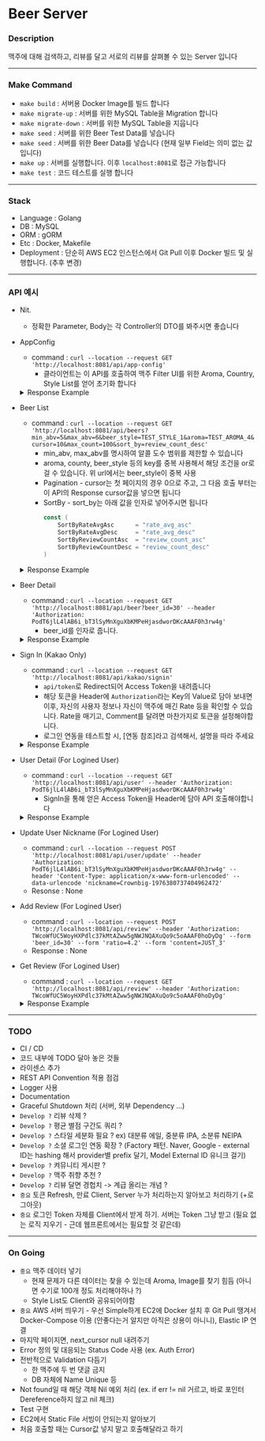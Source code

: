 # Beer Server


### Description
맥주에 대해 검색하고, 리뷰를 달고 서로의 리뷰를 살펴볼 수 있는 Server 입니다

--- 
### Make Command
* `make build` : 서버용 Docker Image를 빌드 합니다
* `make migrate-up` : 서버를 위한 MySQL Table을 Migration 합니다
* `make migrate-down` : 서버를 위한 MySQL Table을 지웁니다
* `make seed` : 서버를 위한 Beer Test Data를 넣습니다
* `make seed` : 서버를 위한 Beer Data를 넣습니다 (현재 일부 Field는 의미 없는 값입니다)
* `make up` : 서버를 실행합니다. 이후 `localhost:8081`로 접근 가능합니다 
* `make test` : 코드 테스트를 실행 합니다

---
### Stack
* Language : Golang
* DB : MySQL
* ORM : gORM 
* Etc : Docker, Makefile
* Deployment : 단순히 AWS EC2 인스턴스에서 Git Pull 이후 Docker 빌드 및 실행합니다. (추후 변경)

---
### API 예시
* Nit.
    * 정확한 Parameter, Body는 각 Controller의 DTO를 봐주시면 좋습니다
* AppConfig
    * command : `curl --location --request GET 'http://localhost:8081/api/app-config'`
        * 클라이언트는 이 API를 호출하여 맥주 Filter UI를 위한 Aroma, Country, Style List를 얻어 초기화 합니다
    <details>
    <summary>Response Example</summary>
    <p>

    ```json
    {
        "result": {
            "aroma_list": [
                "malty",
                "bicuity",
                "caramel",
                "roast",
                "coffee",
                "burnt",
                "grass",
                "blueberry",
                "banana",
                "pineapple",
                "apricot",
                "pear",
                "apple",
                "peach",
                "mango",
                "lemon",
                "orange",
                "grapefruit",
                "vinegar",
                "nutty"
            ],
            "country_list": [
                "USA",
                "Begium",
                "Genmany",
                "Korea",
                "UK",
                "Czech",
                "France"
            ],
            "style_list": [
                "Porter",
                "Stout",
                "Pilsener",
                "Light Lager",
                "Scotch Ale",
                "Saison",
                "Pale Ale",
                "Brown Ale",
                "India Pale Ale",
                "Gose",
                "Quadrupel",
                "Tripel",
                "Lambic"
            ],
            "min_abv": 0,
            "max_abv": 15
        }
    }
    ```
    </p>
    </details>
* Beer List
    * command : `curl --location --request GET 'http://localhost:8081/api/beers?min_abv=5&max_abv=6&beer_style=TEST_STYLE_1&aroma=TEST_AROMA_4&cursor=10&max_count=100&sort_by=review_count_desc'`
        * min_abv, max_abv를 명시하여 알콜 도수 범위를 제한할 수 있습니다
        * aroma, county, beer_style 등의 key를 중복 사용해서 해당 조건을 or로 걸 수 있습니다. 위 url에서는 beer_style이 중복 사용
        * Pagination - cursor는 첫 페이지의 경우 0으로 주고, 그 다음 호출 부터는 이 API의 Response cursor값을 넣으면 됩니다
        * SortBy - sort_by는 아래 값을 인자로 넣어주시면 됩니다
            ```go
            const (
                SortByRateAvgAsc      = "rate_avg_asc"
                SortByRateAvgDesc     = "rate_avg_desc"
                SortByReviewCountAsc  = "review_count_asc"
                SortByReviewCountDesc = "review_count_desc"
            )
            ```
    <details>
    <summary>Response Example</summary>
    <p>

    ```json
    {
        "result": {
            "beers": [
                {
                    "id": 21,
                    "name": "TEST_NAME_2849071904095419409",
                    "brewery": "TEST_BREWAERY_78",
                    "abv": 5.8,
                    "country": "TEST_COUNTRY_7",
                    "beer_style": "TEST_STYLE_1",
                    "aroma": [
                        "TEST_AROMA_0",
                        "TEST_AROMA_2",
                        "TEST_AROMA_4"
                    ],
                    "thumbnail_image": "https://picsum.photos/320/480",
                    "rate_avg": 3.31,
                    "review_count": 12
                },
                {
                    "id": 77,
                    "name": "TEST_NAME_5394966169249731379",
                    "brewery": "TEST_BREWAERY_3",
                    "abv": 5.98,
                    "country": "TEST_COUNTRY_8",
                    "beer_style": "TEST_STYLE_1",
                    "aroma": [
                        "TEST_AROMA_4",
                        "TEST_AROMA_1",
                        "TEST_AROMA_0"
                    ],
                    "thumbnail_image": "https://picsum.photos/320/480",
                    "rate_avg": 3.42,
                    "review_count": 10
                },
                {
                    "id": 87,
                    "name": "TEST_NAME_4256757104347050020",
                    "brewery": "TEST_BREWAERY_94",
                    "abv": 5.44,
                    "country": "TEST_COUNTRY_6",
                    "beer_style": "TEST_STYLE_1",
                    "aroma": [
                        "TEST_AROMA_2",
                        "TEST_AROMA_3",
                        "TEST_AROMA_4"
                    ],
                    "thumbnail_image": "https://picsum.photos/320/480",
                    "rate_avg": 3.48,
                    "review_count": 7
                }
            ],
            "next_cursor": 87
        }
    }
    ```
    </p>
    </details>
* Beer Detail
    * command : `curl --location --request GET 'http://localhost:8081/api/beer?beer_id=30' --header 'Authorization: PodT6jlL4lAB6i_bT3lSyMnXguXbKMPeHjasdworDKcAAAF0h3rw4g'`
        * beer_id를 인자로 줍니다.
    <details>
    <summary>Response Example</summary>
    <p>

    ```json
    {
        "result": {
            "beer": {
                "id": 30,
                "name": "TEST_NAME_4137880265740432633",
                "brewery": "TEST_BREWAERY_86",
                "abv": 2.85,
                "country": "TEST_COUNTRY_0",
                "beer_style": "TEST_STYLE_4",
                "aroma": [
                    "TEST_AROMA_1",
                    "TEST_AROMA_2",
                    "TEST_AROMA_1"
                ],
                "image_url": [
                    "https://picsum.photos/320/480",
                    "https://picsum.photos/320/480",
                    "https://picsum.photos/320/480",
                    "https://picsum.photos/320/480",
                    "https://picsum.photos/320/480"
                ],
                "thumbnail_image": "https://picsum.photos/320/480",
                "reviews": [
                    {
                        "beer": {
                            "id": 30,
                            "name": "TEST_NAME_4137880265740432633",
                            "brewery": "TEST_BREWAERY_86",
                            "abv": 2.85,
                            "country": "TEST_COUNTRY_0",
                            "beer_style": "TEST_STYLE_4",
                            "aroma": [
                                "TEST_AROMA_1",
                                "TEST_AROMA_2",
                                "TEST_AROMA_1"
                            ],
                            "thumbnail_image": "https://picsum.photos/320/480",
                            "rate_avg": 3.64
                        },
                        "content": "TEST_CONTENT_2555230713823100474",
                        "ratio": 2.96,
                        "user_id": 18,
                        "nickname": "TEST_NICKNAME_2865495138003791683"
                    },
                    {
                        "beer": {
                            "id": 30,
                            "name": "TEST_NAME_4137880265740432633",
                            "brewery": "TEST_BREWAERY_86",
                            "abv": 2.85,
                            "country": "TEST_COUNTRY_0",
                            "beer_style": "TEST_STYLE_4",
                            "aroma": [
                                "TEST_AROMA_1",
                                "TEST_AROMA_2",
                                "TEST_AROMA_1"
                            ],
                            "thumbnail_image": "https://picsum.photos/320/480",
                            "rate_avg": 3.64
                        },
                        "content": "TEST_CONTENT_2013357936790157503",
                        "ratio": 3.01,
                        "user_id": 20,
                        "nickname": "TEST_NICKNAME_9184890450261584277"
                    },
                    {
                        "beer": {
                            "id": 30,
                            "name": "TEST_NAME_4137880265740432633",
                            "brewery": "TEST_BREWAERY_86",
                            "abv": 2.85,
                            "country": "TEST_COUNTRY_0",
                            "beer_style": "TEST_STYLE_4",
                            "aroma": [
                                "TEST_AROMA_1",
                                "TEST_AROMA_2",
                                "TEST_AROMA_1"
                            ],
                            "thumbnail_image": "https://picsum.photos/320/480",
                            "rate_avg": 3.64
                        },
                        "content": "TEST_CONTENT_1358455889342800964",
                        "ratio": 3.06,
                        "user_id": 28,
                        "nickname": "TEST_NICKNAME_646140600132340307"
                    },
                    {
                        "beer": {
                            "id": 30,
                            "name": "TEST_NAME_4137880265740432633",
                            "brewery": "TEST_BREWAERY_86",
                            "abv": 2.85,
                            "country": "TEST_COUNTRY_0",
                            "beer_style": "TEST_STYLE_4",
                            "aroma": [
                                "TEST_AROMA_1",
                                "TEST_AROMA_2",
                                "TEST_AROMA_1"
                            ],
                            "thumbnail_image": "https://picsum.photos/320/480",
                            "rate_avg": 3.64
                        },
                        "content": "TEST_CONTENT_6022346283882884485",
                        "ratio": 3.12,
                        "user_id": 30,
                        "nickname": "TEST_NICKNAME_1667525891839284287"
                    },
                    {
                        "beer": {
                            "id": 30,
                            "name": "TEST_NAME_4137880265740432633",
                            "brewery": "TEST_BREWAERY_86",
                            "abv": 2.85,
                            "country": "TEST_COUNTRY_0",
                            "beer_style": "TEST_STYLE_4",
                            "aroma": [
                                "TEST_AROMA_1",
                                "TEST_AROMA_2",
                                "TEST_AROMA_1"
                            ],
                            "thumbnail_image": "https://picsum.photos/320/480",
                            "rate_avg": 3.64
                        },
                        "content": "TEST_CONTENT_2816295878650713538",
                        "ratio": 4.68,
                        "user_id": 33,
                        "nickname": "TEST_NICKNAME_2286410554287199904"
                    },
                    {
                        "beer": {
                            "id": 30,
                            "name": "TEST_NAME_4137880265740432633",
                            "brewery": "TEST_BREWAERY_86",
                            "abv": 2.85,
                            "country": "TEST_COUNTRY_0",
                            "beer_style": "TEST_STYLE_4",
                            "aroma": [
                                "TEST_AROMA_1",
                                "TEST_AROMA_2",
                                "TEST_AROMA_1"
                            ],
                            "thumbnail_image": "https://picsum.photos/320/480",
                            "rate_avg": 3.64
                        },
                        "content": "TEST_CONTENT_6329023503589439101",
                        "ratio": 4.51,
                        "user_id": 36,
                        "nickname": "TEST_NICKNAME_5632003992361113250"
                    },
                    {
                        "beer": {
                            "id": 30,
                            "name": "TEST_NAME_4137880265740432633",
                            "brewery": "TEST_BREWAERY_86",
                            "abv": 2.85,
                            "country": "TEST_COUNTRY_0",
                            "beer_style": "TEST_STYLE_4",
                            "aroma": [
                                "TEST_AROMA_1",
                                "TEST_AROMA_2",
                                "TEST_AROMA_1"
                            ],
                            "thumbnail_image": "https://picsum.photos/320/480",
                            "rate_avg": 3.64
                        },
                        "content": "TEST_CONTENT_1913796447148404678",
                        "ratio": 4.12,
                        "user_id": 44,
                        "nickname": "TEST_NICKNAME_5620865574498117321"
                    },
                    {
                        "beer": {
                            "id": 30,
                            "name": "TEST_NAME_4137880265740432633",
                            "brewery": "TEST_BREWAERY_86",
                            "abv": 2.85,
                            "country": "TEST_COUNTRY_0",
                            "beer_style": "TEST_STYLE_4",
                            "aroma": [
                                "TEST_AROMA_1",
                                "TEST_AROMA_2",
                                "TEST_AROMA_1"
                            ],
                            "thumbnail_image": "https://picsum.photos/320/480",
                            "rate_avg": 3.64
                        },
                        "content": "TEST_CONTENT_5578483510544644879",
                        "ratio": 3.54,
                        "user_id": 47,
                        "nickname": "TEST_NICKNAME_8641665568174466744"
                    },
                    {
                        "beer": {
                            "id": 30,
                            "name": "TEST_NAME_4137880265740432633",
                            "brewery": "TEST_BREWAERY_86",
                            "abv": 2.85,
                            "country": "TEST_COUNTRY_0",
                            "beer_style": "TEST_STYLE_4",
                            "aroma": [
                                "TEST_AROMA_1",
                                "TEST_AROMA_2",
                                "TEST_AROMA_1"
                            ],
                            "thumbnail_image": "https://picsum.photos/320/480",
                            "rate_avg": 3.64
                        },
                        "content": "TEST_CONTENT_4292709364036596106",
                        "ratio": 4.45,
                        "user_id": 63,
                        "nickname": "TEST_NICKNAME_6244968064195571465"
                    },
                    {
                        "beer": {
                            "id": 30,
                            "name": "TEST_NAME_4137880265740432633",
                            "brewery": "TEST_BREWAERY_86",
                            "abv": 2.85,
                            "country": "TEST_COUNTRY_0",
                            "beer_style": "TEST_STYLE_4",
                            "aroma": [
                                "TEST_AROMA_1",
                                "TEST_AROMA_2",
                                "TEST_AROMA_1"
                            ],
                            "thumbnail_image": "https://picsum.photos/320/480",
                            "rate_avg": 3.64
                        },
                        "content": "TEST_CONTENT_8203359081787729076",
                        "ratio": 2.97,
                        "user_id": 65,
                        "nickname": "TEST_NICKNAME_4908180098745379294"
                    },
                    {
                        "beer": {
                            "id": 30,
                            "name": "TEST_NAME_4137880265740432633",
                            "brewery": "TEST_BREWAERY_86",
                            "abv": 2.85,
                            "country": "TEST_COUNTRY_0",
                            "beer_style": "TEST_STYLE_4",
                            "aroma": [
                                "TEST_AROMA_1",
                                "TEST_AROMA_2",
                                "TEST_AROMA_1"
                            ],
                            "thumbnail_image": "https://picsum.photos/320/480",
                            "rate_avg": 3.64
                        },
                        "content": "TEST_CONTENT_8483473889263299268",
                        "ratio": 3.04,
                        "user_id": 78,
                        "nickname": "TEST_NICKNAME_1744005986462343804"
                    },
                    {
                        "beer": {
                            "id": 30,
                            "name": "TEST_NAME_4137880265740432633",
                            "brewery": "TEST_BREWAERY_86",
                            "abv": 2.85,
                            "country": "TEST_COUNTRY_0",
                            "beer_style": "TEST_STYLE_4",
                            "aroma": [
                                "TEST_AROMA_1",
                                "TEST_AROMA_2",
                                "TEST_AROMA_1"
                            ],
                            "thumbnail_image": "https://picsum.photos/320/480",
                            "rate_avg": 3.64
                        },
                        "content": "TEST_CONTENT_2050597700810524849",
                        "ratio": 4.55,
                        "user_id": 86,
                        "nickname": "TEST_NICKNAME_2883257872911213149"
                    },
                    {
                        "beer": {
                            "id": 30,
                            "name": "TEST_NAME_4137880265740432633",
                            "brewery": "TEST_BREWAERY_86",
                            "abv": 2.85,
                            "country": "TEST_COUNTRY_0",
                            "beer_style": "TEST_STYLE_4",
                            "aroma": [
                                "TEST_AROMA_1",
                                "TEST_AROMA_2",
                                "TEST_AROMA_1"
                            ],
                            "thumbnail_image": "https://picsum.photos/320/480",
                            "rate_avg": 3.64
                        },
                        "content": "TEST_CONTENT_7976959338559980696",
                        "ratio": 3.35,
                        "user_id": 99,
                        "nickname": "TEST_NICKNAME_8219864395714989725"
                    },
                    {
                        "beer": {
                            "id": 30,
                            "name": "TEST_NAME_4137880265740432633",
                            "brewery": "TEST_BREWAERY_86",
                            "abv": 2.85,
                            "country": "TEST_COUNTRY_0",
                            "beer_style": "TEST_STYLE_4",
                            "aroma": [
                                "TEST_AROMA_1",
                                "TEST_AROMA_2",
                                "TEST_AROMA_1"
                            ],
                            "thumbnail_image": "https://picsum.photos/320/480",
                            "rate_avg": 3.64
                        },
                        "content": "JUST_3",
                        "ratio": 4.2,
                        "user_id": 101,
                        "nickname": "Crownbig-1976380737404962472"
                    }
                ],
                "rate_avg": 3.64,
                "review_owner": {
                    "beer": {
                        "id": 30,
                        "name": "TEST_NAME_4137880265740432633",
                        "brewery": "TEST_BREWAERY_86",
                        "abv": 2.85,
                        "country": "TEST_COUNTRY_0",
                        "beer_style": "TEST_STYLE_4",
                        "aroma": [
                            "TEST_AROMA_1",
                            "TEST_AROMA_2",
                            "TEST_AROMA_1"
                        ],
                        "thumbnail_image": "https://picsum.photos/320/480",
                        "rate_avg": 3.64
                    },
                    "content": "JUST_3",
                    "ratio": 4.2,
                    "user_id": 101,
                    "nickname": "Crownbig-1976380737404962472"
                }
            },
            "related_beers": {
                "aroma_related": [
                    {
                        "id": 57,
                        "name": "TEST_NAME_368154985306580155",
                        "brewery": "TEST_BREWAERY_64",
                        "abv": 8.81,
                        "country": "TEST_COUNTRY_7",
                        "beer_style": "TEST_STYLE_2",
                        "aroma": [
                            "TEST_AROMA_1",
                            "TEST_AROMA_2",
                            "TEST_AROMA_0"
                        ],
                        "thumbnail_image": "https://picsum.photos/320/480",
                        "rate_avg": 3.37
                    },
                    {
                        "id": 4,
                        "name": "TEST_NAME_2636780126543146206",
                        "brewery": "TEST_BREWAERY_86",
                        "abv": 2.27,
                        "country": "TEST_COUNTRY_3",
                        "beer_style": "TEST_STYLE_1",
                        "aroma": [
                            "TEST_AROMA_1",
                            "TEST_AROMA_2",
                            "TEST_AROMA_1"
                        ],
                        "thumbnail_image": "https://picsum.photos/320/480",
                        "rate_avg": 2.79
                    },
                    {
                        "id": 45,
                        "name": "TEST_NAME_1297920382251099222",
                        "brewery": "TEST_BREWAERY_41",
                        "abv": 8.48,
                        "country": "TEST_COUNTRY_5",
                        "beer_style": "TEST_STYLE_0",
                        "aroma": [
                            "TEST_AROMA_1",
                            "TEST_AROMA_0",
                            "TEST_AROMA_2"
                        ],
                        "thumbnail_image": "https://picsum.photos/320/480",
                        "rate_avg": 3.6
                    }
                ],
                "style_related": [
                    {
                        "id": 60,
                        "name": "TEST_NAME_6490111625982009499",
                        "brewery": "TEST_BREWAERY_71",
                        "abv": 3.03,
                        "country": "TEST_COUNTRY_2",
                        "beer_style": "TEST_STYLE_4",
                        "aroma": [
                            "TEST_AROMA_4",
                            "TEST_AROMA_1",
                            "TEST_AROMA_3"
                        ],
                        "thumbnail_image": "https://picsum.photos/320/480",
                        "rate_avg": 3.59
                    },
                    {
                        "id": 68,
                        "name": "TEST_NAME_4087782157814699375",
                        "brewery": "TEST_BREWAERY_52",
                        "abv": 4.81,
                        "country": "TEST_COUNTRY_4",
                        "beer_style": "TEST_STYLE_4",
                        "aroma": [
                            "TEST_AROMA_0",
                            "TEST_AROMA_1",
                            "TEST_AROMA_1"
                        ],
                        "thumbnail_image": "https://picsum.photos/320/480",
                        "rate_avg": 3.7
                    },
                    {
                        "id": 16,
                        "name": "TEST_NAME_3684883192478116607",
                        "brewery": "TEST_BREWAERY_22",
                        "abv": 7.83,
                        "country": "TEST_COUNTRY_0",
                        "beer_style": "TEST_STYLE_4",
                        "aroma": [
                            "TEST_AROMA_4",
                            "TEST_AROMA_3",
                            "TEST_AROMA_1"
                        ],
                        "thumbnail_image": "https://picsum.photos/320/480",
                        "rate_avg": 3.24
                    }
                ],
                "randomly_related": [
                    {
                        "id": 51,
                        "name": "TEST_NAME_6629569320063026401",
                        "brewery": "TEST_BREWAERY_12",
                        "abv": 3.01,
                        "country": "TEST_COUNTRY_4",
                        "beer_style": "TEST_STYLE_2",
                        "aroma": [
                            "TEST_AROMA_4",
                            "TEST_AROMA_4",
                            "TEST_AROMA_1"
                        ],
                        "thumbnail_image": "https://picsum.photos/320/480",
                        "rate_avg": 3.88
                    },
                    {
                        "id": 81,
                        "name": "TEST_NAME_6832561201158269111",
                        "brewery": "TEST_BREWAERY_71",
                        "abv": 1.72,
                        "country": "TEST_COUNTRY_5",
                        "beer_style": "TEST_STYLE_2",
                        "aroma": [
                            "TEST_AROMA_3",
                            "TEST_AROMA_2",
                            "TEST_AROMA_3"
                        ],
                        "thumbnail_image": "https://picsum.photos/320/480",
                        "rate_avg": 3.32
                    },
                    {
                        "id": 29,
                        "name": "TEST_NAME_5918515489820760331",
                        "brewery": "TEST_BREWAERY_78",
                        "abv": 2.08,
                        "country": "TEST_COUNTRY_0",
                        "beer_style": "TEST_STYLE_0",
                        "aroma": [
                            "TEST_AROMA_4",
                            "TEST_AROMA_4",
                            "TEST_AROMA_0"
                        ],
                        "thumbnail_image": "https://picsum.photos/320/480",
                        "rate_avg": 4.45
                    }
                ]
            }
        }
    }
    ```
    </p>
    </details>
* Sign In (Kakao Only)
    * command : `curl --location --request GET 'http://localhost:8081/api/kakao/signin'` 
        * `api/token`로 Redirect되어 Access Token을 내려줍니다
        * 해당 토큰을 Header에 `Authorization`라는 Key의 Value로 담아 보내면 이후, 자신의 사용자 정보나 자신이 맥주에 매긴 Rate 등을 확인할 수 있습니다. Rate을 매기고, Comment를 달려면 마찬가지로 토큰을 설정해야합니다.
        * 로그인 연동을 테스트할 시, [연동 참조]라고 검색해서, 설명을 따라 주세요
    <details>
    <summary>Response Example</summary>
    <p>

    ```json
    {
        "access_token": "ABC"
    }
    ```
    </p>
    </details>
* User Detail (For Logined User)
    * command : `curl --location --request GET 'http://localhost:8081/api/user' --header 'Authorization: PodT6jlL4lAB6i_bT3lSyMnXguXbKMPeHjasdworDKcAAAF0h3rw4g'` 
        * SignIn을 통해 얻은 Access Token을 Header에 담아 API 호출해야합니다
    <details>
    <summary>Response Example</summary>
    <p>

    ```json
    {
        "result": {
            "id": 101,
            "external_id": "0",
            "nickname": "Crownbig-1976380737404962472",
            "profile_image": "",
            "thumbnail_image": ""
        }
    }
    ```
    </p>
    </details>
* Update User Nickname (For Logined User)
    * command : `curl --location --request POST 'http://localhost:8081/api/user/update' --header 'Authorization: PodT6jlL4lAB6i_bT3lSyMnXguXbKMPeHjasdworDKcAAAF0h3rw4g' --header 'Content-Type: application/x-www-form-urlencoded' --data-urlencode 'nickname=Crownbig-1976380737404962472'`
    * Resonse : None
* Add Review (For Logined User)
    * command : `curl --location --request POST 'http://localhost:8081/api/review' --header 'Authorization: TWcoWfUC5WoyHXPdlc37kMtAZww5gNWJNQAXuQo9c5oAAAF0hoDyDg' --form 'beer_id=30' --form 'ratio=4.2' --form 'content=JUST_3'`
    * Response : None
* Get Review (For Logined User)
    * command : `curl --location --request GET 'http://localhost:8081/api/review' --header 'Authorization: TWcoWfUC5WoyHXPdlc37kMtAZww5gNWJNQAXuQo9c5oAAAF0hoDyDg'`
    <details>
    <summary>Response Example</summary>
    <p>

    ```json
    {
        "result": [
            {
                "beer": {
                    "id": 30,
                    "name": "TEST_NAME_4137880265740432633",
                    "brewery": "TEST_BREWAERY_86",
                    "abv": 2.85,
                    "country": "TEST_COUNTRY_0",
                    "beer_style": "TEST_STYLE_4",
                    "aroma": [
                        "TEST_AROMA_1",
                        "TEST_AROMA_2",
                        "TEST_AROMA_1"
                    ],
                    "thumbnail_image": "https://picsum.photos/320/480",
                    "rate_avg": 3.64
                },
                "content": "JUST_3",
                "ratio": 4.2,
                "user_id": 101,
                "nickname": "Crownbig-1976380737404962472"
            },
            {
                "beer": {
                    "id": 33,
                    "name": "TEST_NAME_520284185256194436",
                    "brewery": "TEST_BREWAERY_78",
                    "abv": 9.52,
                    "country": "TEST_COUNTRY_5",
                    "beer_style": "TEST_STYLE_1",
                    "aroma": [
                        "TEST_AROMA_3",
                        "TEST_AROMA_3",
                        "TEST_AROMA_3"
                    ],
                    "thumbnail_image": "https://picsum.photos/320/480",
                    "rate_avg": 3.73
                },
                "content": "JUST_4",
                "ratio": 4.2,
                "user_id": 101,
                "nickname": "Crownbig-1976380737404962472"
            }
        ]
    }
    ```
    </p>
    </details>


---
### TODO
* CI / CD
* 코드 내부에 TODO 달아 놓은 것들
* 라이센스 추가
* REST API Convention 적용 점검
* Logger 사용
* Documentation
* Graceful Shutdown 처리 (서버, 외부 Dependency ...)
* `Develop ?` 리뷰 삭제 ?
* `Develop ?` 평균 별점 구간도 쿼리 ? 
* `Develop ?` 스타일 세분화 필요 ? ex) 대분류 에일, 중분류 IPA, 소분류 NEIPA
* `Develop ?` 소셜 로그인 연동 확장 ? (Factory 패턴. Naver, Google - external ID는 hashing 해서 provider별 prefix 달기, Model External ID 유니크 걸기)
* `Develop ?` 켜뮤니티 게시판 ?
* `Develop ?` 맥주 취향 추천 ?
* `Develop ?` 리뷰 달면 경헙치 -> 계급 올리는 개념 ?
* `중요` 토큰 Refresh, 만료 Client, Server 누가 처리하는지 알아보고 처리하기 (+로그아웃)
* `중요` 로그인 Token 자체를 Client에서 받게 하기. 서버는 Token 그냥 받고 (필요 없는 로직 지우기 - 근데 웹프론트에서는 필요할 것 같은데)

---
### On Going
* `중요` 맥주 데이터 넣기
    * 현재 문제가 다른 데이터는 찾을 수 있는데 Aroma, Image를 찾기 힘듬 (아니면 수기로 100개 정도 처리해야하나 ?)
    * Style List도 Client와 공유되어야함
* `중요` AWS 서버 띄우기 - 우선 Simple하게 EC2에 Docker 설치 후 Git Pull 땡겨서 Docker-Compose 이용 (안좋다는거 알지만 아직은 상용이 아니니), Elastic IP 연결
* 마지막 페이지면, next_cursor null 내려주기
* Error 정의 및 대응되는 Status Code 사용 (ex. Auth Error)
* 전반적으로 Validation 다듬기
    * 한 맥주에 두 번 댓글 금지
    * DB 자체에 Name Unique 등
* Not found일 때 해당 객체 Nil 예외 처리 (ex. if err != nil 거르고, 바로 포인터 Dereference하지 않고 nil 체크)
* Test 구현
* EC2에서 Static File 서빙이 안되는지 알아보기
* 처음 호출할 때는 Cursor값 넣지 말고 호출해달라고 하기